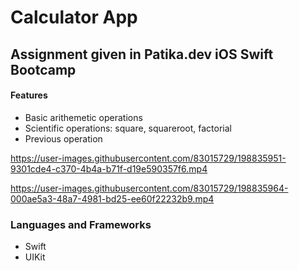 # Calculator App

## Assignment given in Patika.dev iOS Swift Bootcamp

#### Features

- Basic arithemetic operations
- Scientific operations: square, squareroot, factorial
- Previous operation

https://user-images.githubusercontent.com/83015729/198835951-9301cde4-c370-4b4a-b71f-d19e590357f6.mp4

https://user-images.githubusercontent.com/83015729/198835964-000ae5a3-48a7-4981-bd25-ee60f22232b9.mp4

### Languages and Frameworks

- Swift
- UIKit
